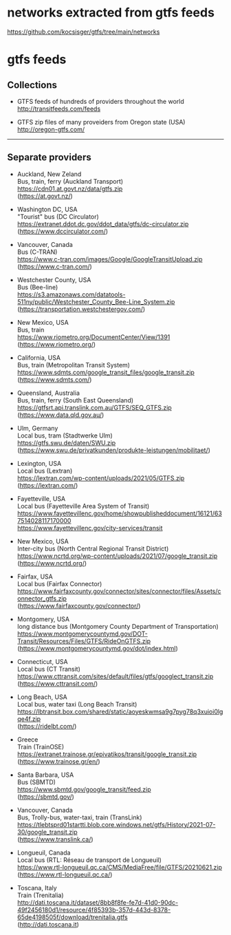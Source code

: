 # networks extracted from gtfs feeds
https://github.com/kocsisger/gtfs/tree/main/networks

# gtfs feeds

## Collections 

- GTFS feeds of hundreds of providers throughout the world  
http://transitfeeds.com/feeds

- GTFS zip files of many proveiders from Oregon state (USA)  
http://oregon-gtfs.com/

---------------------------------
## Separate providers 

- Auckland, New Zeland  
Bus, train, ferry (Auckland Transport)  
https://cdn01.at.govt.nz/data/gtfs.zip  
(https://at.govt.nz/)

- Washington DC, USA  
"Tourist" bus (DC Circulator)  
https://extranet.ddot.dc.gov/ddot_data/gtfs/dc-circulator.zip  
(https://www.dccirculator.com/)

- Vancouver, Canada  
Bus (C-TRAN)   
https://www.c-tran.com/images/Google/GoogleTransitUpload.zip  
(https://www.c-tran.com/)

- Westchester County, USA  
Bus (Bee-line)  
https://s3.amazonaws.com/datatools-511ny/public/Westchester_County_Bee-Line_System.zip  
(https://transportation.westchestergov.com/)

- New Mexico, USA  
Bus, train  
https://www.riometro.org/DocumentCenter/View/1391  
(https://www.riometro.org/)

- California, USA  
Bus, train (Metropolitan Transit System)  
https://www.sdmts.com/google_transit_files/google_transit.zip  
(https://www.sdmts.com/)

- Queensland, Australia  
Bus, train, ferry (South East Queensland)  
https://gtfsrt.api.translink.com.au/GTFS/SEQ_GTFS.zip  
(https://www.data.qld.gov.au/)

- Ulm, Germany  
Local bus, tram (Stadtwerke Ulm)  
https://gtfs.swu.de/daten/SWU.zip  
(https://www.swu.de/privatkunden/produkte-leistungen/mobilitaet/)

- Lexington, USA  
Local bus (Lextran)  
https://lextran.com/wp-content/uploads/2021/05/GTFS.zip  
(https://lextran.com/)

- Fayetteville, USA  
Local bus (Fayetteville Area System of Transit)   
https://www.fayettevillenc.gov/home/showpublisheddocument/16121/637514028117170000   
https://www.fayettevillenc.gov/city-services/transit

- New Mexico, USA   
Inter-city bus (North Central Regional Transit District)  
https://www.ncrtd.org/wp-content/uploads/2021/07/google_transit.zip  
(https://www.ncrtd.org/)

- Fairfax, USA  
Local bus (Fairfax Connector)  
https://www.fairfaxcounty.gov/connector/sites/connector/files/Assets/connector_gtfs.zip  
(https://www.fairfaxcounty.gov/connector/)

- Montgomery, USA  
long distance bus (Montgomery County Department of Transportation)  
https://www.montgomerycountymd.gov/DOT-Transit/Resources/Files/GTFS/RideOnGTFS.zip  
(https://www.montgomerycountymd.gov/dot/index.html)

- Connecticut, USA  
Local bus (CT Transit)  
https://www.cttransit.com/sites/default/files/gtfs/googlect_transit.zip  
(https://www.cttransit.com/)

- Long Beach, USA  
Local bus, water taxi (Long Beach Transit)  
https://lbtransit.box.com/shared/static/aoyeskwmsa9g7pyg78q3xuioi0lgqe4f.zip  
(https://ridelbt.com/)

- Greece  
Train (TrainOSE)  
https://extranet.trainose.gr/epivatikos/transit/google_transit.zip  
(https://www.trainose.gr/en/)

- Santa Barbara, USA  
Bus (SBMTD)  
https://www.sbmtd.gov/google_transit/feed.zip  
(https://sbmtd.gov/)

- Vancouver, Canada  
Bus, Trolly-bus, water-taxi, train (TransLink)  
https://tlebtsprd01startti.blob.core.windows.net/gtfs/History/2021-07-30/google_transit.zip  
(https://www.translink.ca/)

- Longueuil, Canada  
Local bus (RTL: Réseau de transport de Longueuil)   
https://www.rtl-longueuil.qc.ca/CMS/MediaFree/file/GTFS/20210621.zip    
(https://www.rtl-longueuil.qc.ca/)

- Toscana, Italy  
Train (Trenitalia)  
http://dati.toscana.it/dataset/8bb8f8fe-fe7d-41d0-90dc-49f2456180d1/resource/4f85393b-357d-443d-8378-65de4198505f/download/trenitalia.gtfs  
(http://dati.toscana.it)
